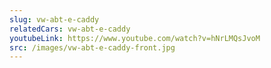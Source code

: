 ```yaml
---
slug: vw-abt-e-caddy
relatedCars: vw-abt-e-caddy
youtubeLink: https://www.youtube.com/watch?v=hNrLMQsJvoM
src: /images/vw-abt-e-caddy-front.jpg
---
```

